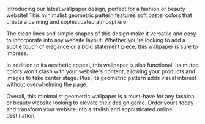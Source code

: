 <!--
Write me content for website with wallpaper "A minimalist geometric pattern in pastel colors for a fashion or beauty website"
-->

<!--font:"Montserrat"-->

Introducing our latest wallpaper design, perfect for a fashion or beauty website! This minimalist geometric pattern features soft pastel colors that create a calming and sophisticated atmosphere.

The clean lines and simple shapes of this design make it versatile and easy to incorporate into any website layout. Whether you're looking to add a subtle touch of elegance or a bold statement piece, this wallpaper is sure to impress.

In addition to its aesthetic appeal, this wallpaper is also functional. Its muted colors won't clash with your website's content, allowing your products and images to take center stage. Plus, its geometric pattern adds visual interest without overwhelming the page.

Overall, this minimalist geometric wallpaper is a must-have for any fashion or beauty website looking to elevate their design game. Order yours today and transform your website into a stylish and sophisticated online destination.
